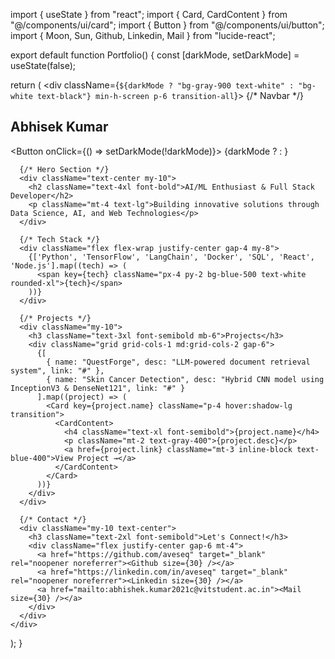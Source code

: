 import { useState } from "react";
import { Card, CardContent } from "@/components/ui/card";
import { Button } from "@/components/ui/button";
import { Moon, Sun, Github, Linkedin, Mail } from "lucide-react";

export default function Portfolio() {
  const [darkMode, setDarkMode] = useState(false);
  
  return (
    <div className={`${darkMode ? "bg-gray-900 text-white" : "bg-white text-black"} min-h-screen p-6 transition-all`}> 
      {/* Navbar */}
      <nav className="flex justify-between items-center py-4">
        <h1 className="text-2xl font-bold">Abhisek Kumar</h1>
        <Button onClick={() => setDarkMode(!darkMode)}>
          {darkMode ? <Sun size={20} /> : <Moon size={20} />}
        </Button>
      </nav>

      {/* Hero Section */}
      <div className="text-center my-10">
        <h2 className="text-4xl font-bold">AI/ML Enthusiast & Full Stack Developer</h2>
        <p className="mt-4 text-lg">Building innovative solutions through Data Science, AI, and Web Technologies</p>
      </div>

      {/* Tech Stack */}
      <div className="flex flex-wrap justify-center gap-4 my-8">
        {['Python', 'TensorFlow', 'LangChain', 'Docker', 'SQL', 'React', 'Node.js'].map((tech) => (
          <span key={tech} className="px-4 py-2 bg-blue-500 text-white rounded-xl">{tech}</span>
        ))}
      </div>

      {/* Projects */}
      <div className="my-10">
        <h3 className="text-3xl font-semibold mb-6">Projects</h3>
        <div className="grid grid-cols-1 md:grid-cols-2 gap-6">
          {[
            { name: "QuestForge", desc: "LLM-powered document retrieval system", link: "#" },
            { name: "Skin Cancer Detection", desc: "Hybrid CNN model using InceptionV3 & DenseNet121", link: "#" }
          ].map((project) => (
            <Card key={project.name} className="p-4 hover:shadow-lg transition">
              <CardContent>
                <h4 className="text-xl font-semibold">{project.name}</h4>
                <p className="mt-2 text-gray-400">{project.desc}</p>
                <a href={project.link} className="mt-3 inline-block text-blue-400">View Project →</a>
              </CardContent>
            </Card>
          ))}
        </div>
      </div>

      {/* Contact */}
      <div className="my-10 text-center">
        <h3 className="text-2xl font-semibold">Let's Connect!</h3>
        <div className="flex justify-center gap-6 mt-4">
          <a href="https://github.com/aveseq" target="_blank" rel="noopener noreferrer"><Github size={30} /></a>
          <a href="https://linkedin.com/in/aveseq" target="_blank" rel="noopener noreferrer"><Linkedin size={30} /></a>
          <a href="mailto:abhishek.kumar2021c@vitstudent.ac.in"><Mail size={30} /></a>
        </div>
      </div>
    </div>
  );
}
